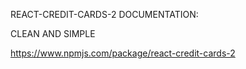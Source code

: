 REACT-CREDIT-CARDS-2 DOCUMENTATION:

CLEAN AND SIMPLE

https://www.npmjs.com/package/react-credit-cards-2
